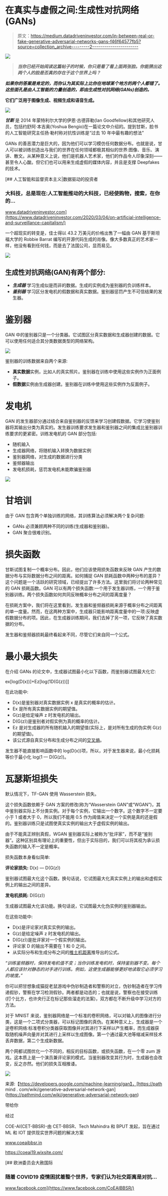 # 在真实与虚假之间:生成性对抗网络(GANs)

> 原文：<https://medium.datadriveninvestor.com/in-between-real-or-fake-generative-adversarial-networks-gans-f46f64577fb5?source=collection_archive---------2----------------------->

![](img/bb286cfc11211b100c0dae1a8a07a1bf.png)

> ***当你已经开始阅读这篇帖子的时候，你只是看了看上面两张脸。你能猜出这两个人的脸是否真的存在于这个世界上吗？***

***如果你的答案是肯定的，而你认为其实际上比你在地球某个地方的两个人都错了。这些面孔是由人工智能的力量创造的，即由生成性对抗网络(GANs)创造的。***

**它们广泛用于图像生成、视频生成和语音生成。**

![](img/0f651734c03cc287cb91733649376fbf.png)

***甘斯*** 是 2014 年蒙特利尔大学的伊恩·古德菲勒(Ian Goodfellow)和其他研究人员，包括约舒阿·本吉奥(Yoshua Bengio)在一篇论文中介绍的。提到甘斯，脸书的人工智能研究主任扬·勒村称对抗性训练是“过去 10 年中最有趣的想法”

GANs 的善恶潜力是巨大的，因为他们可以学习模仿任何数据分布。也就是说，甘人可以被训练创造出与我们的世界在任何领域都极其相似的世界:图像、音乐、演讲、散文。从某种意义上说，他们是机器人艺术家，他们的作品令人印象深刻——甚至令人心酸。但它们也可以用来生成虚假的媒体内容，并且是支撑 Deepfakes 的技术。

[](https://www.datadriveninvestor.com/2020/03/04/on-artificial-intelligence-and-surveillance-capitalism/) [## 人工智能和监督资本主义|数据驱动的投资者

### 大科技，总是现在:人工智能推动的大科技，已经使购物，搜索，在你的…

www.datadriveninvestor.com](https://www.datadriveninvestor.com/2020/03/04/on-artificial-intelligence-and-surveillance-capitalism/) 

一个超现实的转变是，佳士得以 43.2 万美元的价格出售了一幅由 GAN 基于斯坦福大学的 Robbie Barrat 编写的开源代码生成的肖像。像大多数真正的艺术家一样，他没有看到任何钱，而是去了法国公司，显而易见。

![](img/5064bb1f716ed5ab689d9faa05e61651.png)

## 生成性对抗网络(GAN)有两个部分:

*   ***生成器*** 学习生成似是而非的数据。生成的实例成为鉴别器的负训练样本。
*   ***鉴别器*** 学习区分发电机的假数据和真实数据。鉴别器惩罚产生不可信结果的发生器。

# 鉴别器

GAN 中的鉴别器只是一个分类器。它试图区分真实数据和生成器创建的数据。它可以使用任何适合其分类数据类型的网络架构。

![](img/210c1b5a49430bea0f2c7ab7528ff960.png)

鉴别器的训练数据来自两个来源:

*   **真实数据**实例，比如人的真实照片。鉴别器在训练中使用这些实例作为正面例子。
*   **假数据**实例由生成器创建。鉴别器在训练中使用这些实例作为反面例子。

# 发电机

GAN 的发生器部分通过结合来自鉴别器的反馈来学习创建假数据。它学习使鉴别器将其输出分类为真实的。发生器训练要求发生器和鉴别器之间的集成比鉴别器训练要求的更紧密。训练发电机的 GAN 部分包括:

*   随机输入
*   生成器网络，将随机输入转换为数据实例
*   鉴别器网络，对生成的数据进行分类
*   鉴频器输出
*   发电机损耗，惩罚发电机未能欺骗鉴别器

![](img/83f17e63d0082a87f02cd7e34afc82c1.png)

# 甘培训

由于 GAN 包含两个单独训练的网络，其训练算法必须解决两个复杂问题:

*   GANs 必须兼顾两种不同的训练(生成器和鉴别器)。
*   GAN 聚合很难识别。

# 损失函数

甘斯试图复制一个概率分布。因此，他们应该使用损失函数来反映 GAN 产生的数据分布与实际数据分布之间的距离。如何捕捉 GAN 损耗函数中两种分布的差异？这个问题是一个活跃的研究领域，已经提出了许多方法。这里我们将讨论两种常见的 GAN 损耗函数。GAN 可以有两个损失函数:一个用于发生器训练，一个用于鉴别器训练。两个损失函数如何共同反映概率分布之间的距离度量？

在损耗方案中，我们将在这里看到，发生器和鉴频器损耗来源于概率分布之间距离的单一度量。然而，在这两种方案中，生成器只能影响距离度量中的一项:反映虚假数据分布的项。因此，在生成器训练期间，我们去掉了另一项，它反映了真实数据的分布。

发生器和鉴频器损耗最终看起来不同，尽管它们来自同一个公式。

# 最小最大损失

在介绍 GANs 的论文中，生成器试图最小化以下函数，而鉴别器试图最大化它:

ex[log(D(x))]+Ez[log(1D(G(z))]]

在此功能中:

*   D(x)是鉴别器对真实数据实例 x 是真实的概率的估计。
*   Ex 是所有真实数据实例的期望值。
*   G(z)是给定噪声 z 时发电机的输出。
*   D(G(z))是鉴别者对假实例为真的概率的估计。
*   Ez 是对生成器的所有随机输入的期望值(实际上，是对所有生成的伪实例 G(z)的期望值)。
*   该公式源自真实分布和生成分布之间的[交叉熵](https://developers.google.com/machine-learning/glossary#cross-entropy)。

发生器不能直接影响函数中的 log(D(x))项，所以，对于发生器来说，最小化损耗等价于最小化 log(1 — D(G(z))。

# 瓦瑟斯坦损失

默认情况下，TF-GAN 使用 Wasserstein 损失。

这个损失函数依赖于 GAN 方案的修改(称为“Wasserstein GAN”或“WGAN”)，其中鉴别器实际上不分类实例。对于每个实例，它输出一个数字。这个数字不一定要小于 1 或者大于 0，所以我们不能用 0.5 作为阈值来决定一个实例是真的还是假的。鉴别器训练只是试图使真实实例的输出大于虚假实例的输出。

由于不能真正辨别真假，WGAN 鉴别器实际上被称为“批评家”，而不是“鉴别器”。这种区别具有理论上的重要性，但出于实际目的，我们可以将其视为承认损失函数的输入不一定是概率。

损失函数本身看似简单:

**评论家损失:** D(x) — D(G(z))

鉴别器试图最大化这个函数。换句话说，它试图最大化真实实例上的输出和虚假实例上的输出之间的差异。

**发电机损耗:** D(G(z))

生成器试图最大化该功能。换句话说，它试图最大化伪实例的鉴别器输出。

在这些功能中:

*   D(x)是评论家对真实实例的输出。
*   G(z)是给定噪声 z 时发电机的输出。
*   D(G(z))是批评家对一个假实例的输出。
*   评论家 D 的输出不需要在 1 和 0 之间。
*   从实际分布和生成分布之间的[推土机距离](https://wikipedia.org/wiki/Earth_mover%27s_distance)推导出的公式。

*“训练鉴频器时，保持发电机值不变；当你训练发电机时，保持鉴别器不变。每个人都应该针对静态的对手进行训练。例如，这使生成器能够更好地读取它必须学习的坡度。”*

你可以把甘想象成猫捉老鼠游戏中伪钞制造者和警察的对立，伪钞制造者在学习传递假钞，警察在学习检测假钞。两者都是动态的；也就是说，警察也在接受训练(打个比方，也许央行正在标记那些溜走的法案)，双方都在不断升级中学习对方的方法。

对于 MNIST 来说，鉴别器网络是一个标准的卷积网络，可以对输入的图像进行分类，这是一个二项式分类器，可以标记图像的真伪。在某种意义上，生成器是一个逆卷积网络:标准卷积分类器获取图像并对其进行下采样以产生概率，而生成器获取随机噪声向量并对其进行上采样以生成图像。第一个通过最大池等缩减采样技术丢弃数据，第二个生成新数据。

两个网都试图优化一个不同的，相反的目标函数，或损失函数，在一个零 zum 游戏。这本质上是一个演员兼评论家的模式。当鉴别器改变其行为时，生成器也会改变，反之亦然。他们的损失互相推诿。

![](img/41d0897cbe7beb6efbb74f632fb4bc3b.png)

来源:【https://developers.google.com/machine-learning/gan】，[https://path mind . com/wiki/generative-adversarial-network-gan](https://pathmind.com/wiki/generative-adversarial-network-gan)

带给你

经过

COE-AI(CET-BBSR)-由 CET-BBSR、Tech Mahindra 和 BPUT 发起，旨在通过 ML 和 IOT 提供现实世界问题的解决方案

www.coeaibbsr.in

https://coeai19.wixsite.com/

[](https://www.facebook.com/CoEAIBBSR/) [## 欧洲委员会大赦国际

### 随着 COVID19 疫情困扰着整个世界，专家们认为社交距离是对抗…

www.facebook.com](https://www.facebook.com/CoEAIBBSR/)